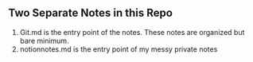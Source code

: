 ## Two Separate Notes in this Repo
1. Git.md is the entry point of the notes. These notes are organized but bare minimum.
2. notionnotes.md is the entry point of my messy private notes
